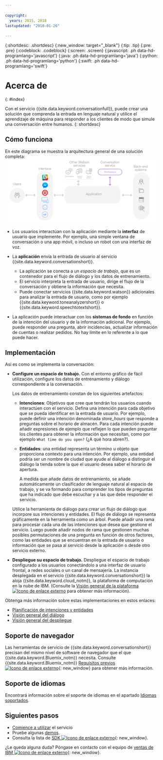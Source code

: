 ```yaml
---

copyright:
  years: 2015, 2018
lastupdated: "2018-01-26"

---
```


{:shortdesc: .shortdesc}
{:new_window: target="_blank"}
{:tip: .tip}
{:pre: .pre}
{:codeblock: .codeblock}
{:screen: .screen}
{:javascript: .ph data-hd-programlang='javascript'}
{:java: .ph data-hd-programlang='java'}
{:python: .ph data-hd-programlang='python'}
{:swift: .ph data-hd-programlang='swift'}

# Acerca de
{: #index}

Con el servicio {{site.data.keyword.conversationfull}}, puede crear una solución que comprenda la entrada en lenguaje natural y utilice el aprendizaje de máquina para responder a los clientes de modo que simule una conversación entre humanos.
{: shortdesc}

## Cómo funciona 

En este diagrama se muestra la arquitectura general de una solución completa:![Diagrama de flujo del servicio](images/conversation_arch_overview.png)

- Los usuarios interactúan con la aplicación mediante la **interfaz** de usuario que implemente. Por ejemplo, una simple ventana de conversación o una app móvil, o incluso un robot con una interfaz de voz.

- La **aplicación** envía la entrada de usuario al servicio {{site.data.keyword.conversationshort}}.
    - La aplicación se conecta a un *espacio de trabajo*, que es un contenedor para el flujo de diálogo y los datos de entrenamiento.
    - El servicio interpreta la entrada de usuario, dirige el flujo de la conversación y obtiene la información que necesita.
    - Puede conectar servicios {{site.data.keyword.watson}} adicionales para analizar la entrada de usuario, como por ejemplo {{site.data.keyword.toneanalyzershort}} o {{site.data.keyword.speechtotextshort}}.

- La aplicación puede interactuar con los **sistemas de fondo** en función de la intención del usuario y de la información adicional. Por ejemplo, puede responder una pregunta, abrir incidencias, actualizar información de cuentas o realizar pedidos. No hay límite en lo referente a lo que puede hacer.

## Implementación

Así es como se implementa la conversación:

- **Configure un espacio de trabajo.** Con el entorno gráfico de fácil utilización, configure los datos de entrenamiento y diálogo correspondiente a la conversación.

    Los datos de entrenamiento constan de los siguientes artefactos:
    - **Intenciones**: Objetivos que cree que tendrán los usuarios cuando interactúen con el servicio. Defina una intención para cada objetivo que se pueda identificar en la entrada de usuario. Por ejemplo, puede definir una intención denominada *store_hours* que responde a preguntas sobre el horario de almacén. Para cada intención puede añadir expresiones de ejemplo que reflejen lo que pueden preguntar los clientes para obtener la información que necesitan, como por ejemplo `What time do you open?` (¿A qué hora abren?).
    - **Entidades**: una entidad representa un término u objeto que proporciona contexto para una intención. Por ejemplo, una entidad podría ser un nombre de ciudad que ayude al diálogo a distinguir el diálogo la tienda sobre la que el usuario desea saber el horario de apertura.

      A medida que añade datos de entrenamiento, se añade automáticamente un clasificador de lenguaje natural al espacio de trabajo, y se va formando para comprender los tipos de preguntas que ha indicado que debe escuchar y a las que debe responder el servicio.

    Utilice la herramienta de diálogo para crear un flujo de diálogo que incorpore sus intenciones y entidades. El flujo de diálogo se representa gráficamente en la herramienta como un árbol. Puede añadir una rama para procesar cada una de las intenciones que desea que gestione el servicio. Luego puede añadir nodos de rama que gestionen muchas posibles permutaciones de una pregunta en función de otros factores, como las entidades que se encuentran en la entrada de usuario o información que se pasa al servicio desde la aplicación o desde otro servicio externo.

- **Despliegue su espacio de trabajo.** Despliegue el espacio de trabajo configurado a los usuarios conectándolo a una interfaz de usuario frontal, a redes sociales o un canal de mensajería. La instancia desplegada en el servicio {{site.data.keyword.conversationshort}} la aloja {{site.data.keyword.cloud_notm}}, la plataforma de computación en la nube de IBM. 
(Consulte la [Visión general de la plataforma ![Icono de enlace externo](../../icons/launch-glyph.svg "Icono de enlace externo")](https://console.bluemix.net/docs/overview/ibm-cloud.html#overview) para obtener más información). 

Obtenga más información sobre estas implementaciones en estos enlaces: 

- [Planificación de intenciones y entidades](intents-entities.html#planning-your-entities)
- [Visión general del diálogo](dialog-overview.html)
- [Visión general del despliegue](deploy.html)

## Soporte de navegador

Las herramientas de servicio de {{site.data.keyword.conversationshort}} precisan del mismo nivel de software de navegador que el que {{site.data.keyword.Bluemix_notm}} necesita. Consulte {{site.data.keyword.Bluemix_notm}} [Requisitos previos ![Icono de enlace externo](../../icons/launch-glyph.svg "Icono de enlace externo")](https://console.bluemix.net/docs/overview/prereqs.html#browsers){: new_window} para obtener más información. 

## Soporte de idiomas

Encontrará información sobre el soporte de idiomas en el apartado [Idiomas soportados](lang-support.html).

## Siguientes pasos

- [Comience a utilizar](getting-started.html) el servicio
- Pruebe algunas [demos](sample-applications.html).
- Consulta la lista de [SDK ![Icono de enlace externo](../../icons/launch-glyph.svg "Icono de enlace externo")](https://www.ibm.com/watson/developercloud/developer-tools.html){: new_window}.

¿Le queda alguna duda? Póngase en contacto con el equipo de [ventas de IBM ![Icono de enlace externo](../../icons/launch-glyph.svg "Icono de enlace externo")](https://www-01.ibm.com/marketing/iwm/dre/signup?source=urx-20970){: new_window}. 
